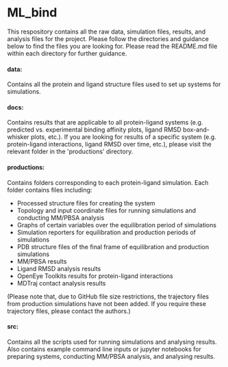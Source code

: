 # ML_bind

This respository contains all the raw data, simulation files, results, and analysis files for the project. Please follow the directories and guidance below to find the files you are looking for. Please read the README.md file within each directory for further guidance.

#### data:
Contains all the protein and ligand structure files used to set up systems for simulations.

#### docs:
Contains results that are applicable to all protein-ligand systems (e.g. predicted vs. experimental binding affinity plots, ligand RMSD box-and-whisker plots, etc.). If you are looking for results of a specific system (e.g. protein-ligand interactions, ligand RMSD over time, etc.), please visit the relevant folder in the 'productions' directory.

#### productions:
Contains folders corresponding to each protein-ligand simulation. Each folder contains files including:
- Processed structure files for creating the system
- Topology and input coordinate files for running simulations and conducting MM/PBSA analysis
- Graphs of certain variables over the equilibration period of simulations
- Simulation reporters for equilibration and production periods of simulations
- PDB structure files of the final frame of equilibration and production simulations
- MM/PBSA results
- Ligand RMSD analysis results
- OpenEye Toolkits results for protein-ligand interactions
- MDTraj contact analysis results


(Please note that, due to GitHub file size restrictions, the trajectory files from production simulations have not been added. If you require these trajectory files, please contact the authors.)

#### src:
Contains all the scripts used for running simulations and analysing results. Also contains example command line inputs or jupyter notebooks for preparing systems, conducting MM/PBSA analysis, and analysing results.

